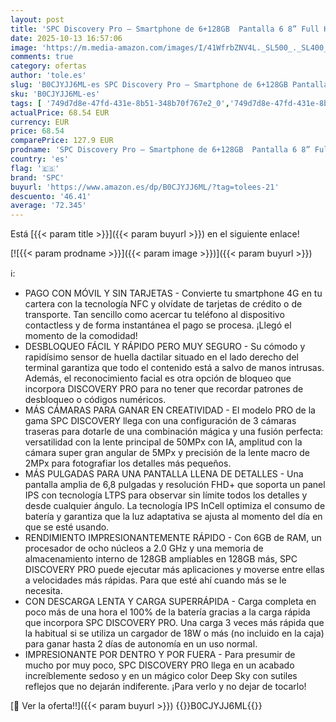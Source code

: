 ```yaml
---
layout: post
title: 'SPC Discovery Pro – Smartphone de 6+128GB  Pantalla 6 8” Full HD+  Triple Cámara IA  50MP+5MP+2MP   NFC  Carga rápida  desbloqueo Facial y Huella  4G  OctaCore  5000mAh  Android 13 – Color Deep Sky'
date: 2025-10-13 16:57:06
image: 'https://m.media-amazon.com/images/I/41WfrbZNV4L._SL500_._SL400_.jpg'
comments: true
category: ofertas
author: 'tole.es'
slug: 'B0CJYJJ6ML-es SPC Discovery Pro – Smartphone de 6+128GB Pantalla 6 8”...'
sku: 'B0CJYJJ6ML-es'
tags: [ '749d7d8e-47fd-431e-8b51-348b70f767e2_0','749d7d8e-47fd-431e-8b51-348b70f767e2_4001','Arborist Merchandising Root','Comunicación móvil y accesorios','Electrónica','Electrónica Outlet','Móviles','Móviles y smartphones libres','Self Service','Special Features Stores','android','spc','🇪🇸', ]
actualPrice: 68.54 EUR
currency: EUR
price: 68.54
comparePrice: 127.9 EUR
prodname: 'SPC Discovery Pro – Smartphone de 6+128GB  Pantalla 6 8” Full HD+  Triple Cámara IA  50MP+5MP+2MP   NFC  Carga rápida  desbloqueo Facial y Huella  4G  OctaCore  5000mAh  Android 13 – Color Deep Sky'
country: 'es'
flag: '🇪🇸'
brand: 'SPC'
buyurl: 'https://www.amazon.es/dp/B0CJYJJ6ML/?tag=tolees-21'
descuento: '46.41'
average: '72.345'
---
```


Está [{{< param title >}}]({{< param buyurl >}}) en el siguiente enlace!

[![{{< param prodname >}}]({{< param image >}})]({{< param buyurl >}})

ℹ️:

- PAGO CON MÓVIL Y SIN TARJETAS - Convierte tu smartphone 4G en tu cartera con la tecnología NFC y olvídate de tarjetas de crédito o de transporte. Tan sencillo como acercar tu teléfono al dispositivo contactless y de forma instantánea el pago se procesa. ¡Llegó el momento de la comodidad!
- DESBLOQUEO FÁCIL Y RÁPIDO PERO MUY SEGURO - Su cómodo y rapidísimo sensor de huella dactilar situado en el lado derecho del terminal garantiza que todo el contenido está a salvo de manos intrusas. Además, el reconocimiento facial es otra opción de bloqueo que incorpora DISCOVERY PRO para no tener que recordar patrones de desbloqueo o códigos numéricos.
- MÁS CÁMARAS PARA GANAR EN CREATIVIDAD - El modelo PRO de la gama SPC DISCOVERY llega con una configuración de 3 cámaras traseras para dotarle de una combinación mágica y una fusión perfecta: versatilidad con la lente principal de 50MPx con IA, amplitud con la cámara super gran angular de 5MPx y precisión de la lente macro de 2MPx para fotografiar los detalles más pequeños.
- MÁS PULGADAS PARA UNA PANTALLA LLENA DE DETALLES - Una pantalla amplia de 6,8 pulgadas y resolución FHD+ que soporta un panel IPS con tecnología LTPS para observar sin límite todos los detalles y desde cualquier ángulo. La tecnología IPS InCell optimiza el consumo de batería y garantiza que la luz adaptativa se ajusta al momento del día en que se esté usando.
- RENDIMIENTO IMPRESIONANTEMENTE RÁPIDO - Con 6GB de RAM, un procesador de ocho núcleos a 2.0 GHz y una memoria de almacenamiento interno de 128GB ampliables en 128GB más, SPC DISCOVERY PRO puede ejecutar más aplicaciones y moverse entre ellas a velocidades más rápidas. Para que esté ahí cuando más se le necesita.
- CON DESCARGA LENTA Y CARGA SUPERRÁPIDA - Carga completa en poco más de una hora el 100% de la batería gracias a la carga rápida que incorpora SPC DISCOVERY PRO. Una carga 3 veces más rápida que la habitual si se utiliza un cargador de 18W o más (no incluido en la caja) para ganar hasta 2 días de autonomía en un uso normal.
- IMPRESIONANTE POR DENTRO Y POR FUERA - Para presumir de mucho por muy poco, SPC DISCOVERY PRO llega en un acabado increíblemente sedoso y en un mágico color Deep Sky con sutiles reflejos que no dejarán indiferente. ¡Para verlo y no dejar de tocarlo!

[🛒 Ver la oferta!!]({{< param buyurl >}})
{{<world>}}B0CJYJJ6ML{{</world>}}
